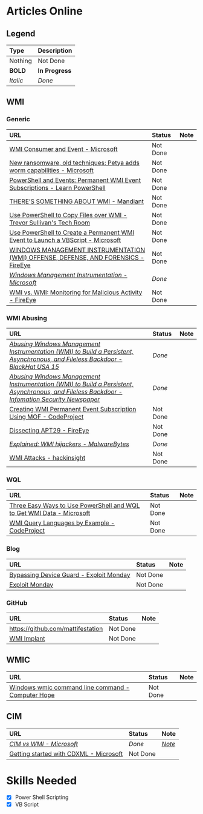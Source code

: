 # Articles Online
## Legend
| Type 	   | Description     |
| :--------| :-------------- |
| Nothing  | Not Done        |
| **BOLD** | **In Progress** |
| *Italic* | *Done*		       |

## WMI
### Generic
| URL | Status | Note |
| :-- | :----- | :--- |
| [WMI Consumer and Event - Microsoft](https://msdn.microsoft.com/en-us/library/aa389751(v=vs.85).aspx) | Not Done | |
| [New ransomware, old techniques: Petya adds worm capabilities - Microsoft](https://blogs.technet.microsoft.com/mmpc/2017/06/27/new-ransomware-old-techniques-petya-adds-worm-capabilities/) | Not Done | |
| [PowerShell and Events: Permanent WMI Event Subscriptions - Learn PowerShell](https://learn-powershell.net/2013/08/14/powershell-and-events-permanent-wmi-event-subscriptions/) | Not Done | |
| [THERE’S SOMETHING ABOUT WMI - Mandiant](https://www.sans.org/summit-archives/file/summit-archive-1492187258.pdf) | Not Done | |
| [Use PowerShell to Copy Files over WMI - Trevor Sullivan's Tech Room](https://trevorsullivan.net/2016/10/20/use-powershell-copy-files-wmi/) | Not Done | |
| [Use PowerShell to Create a Permanent WMI Event to Launch a VBScript - Microsoft](https://blogs.technet.microsoft.com/heyscriptingguy/2012/07/20/use-powershell-to-create-a-permanent-wmi-event-to-launch-a-vbscript/) | Not Done | |
| [WINDOWS MANAGEMENT INSTRUMENTATION (WMI) OFFENSE, DEFENSE, AND FORENSICS - FireEye](https://www.fireeye.com/content/dam/fireeye-www/global/en/current-threats/pdfs/wp-windows-management-instrumentation.pdf) | Not Done | |
| [*Windows Management Instrumentation - Microsoft*](https://msdn.microsoft.com/en-us/library/aa394582(v=vs.85).aspx) | *Done* | |
| [WMI vs. WMI: Monitoring for Malicious Activity - FireEye](https://www.fireeye.com/blog/threat-research/2016/08/wmi_vs_wmi_monitor.html) | Not Done | |


### WMI Abusing
| URL | Status | Note |
| :-- | :----- | :--- |
| [*Abusing Windows Management Instrumentation (WMI) to Build a Persistent, Asynchronous, and Fileless Backdoor - BlackHat USA 15*](https://www.blackhat.com/docs/us-15/materials/us-15-Graeber-Abusing-Windows-Management-Instrumentation-WMI-To-Build-A-Persistent%20Asynchronous-And-Fileless-Backdoor.pdf) | *Done* | |
| [*Abusing Windows Management Instrumentation (WMI) to Build a Persistent, Asynchronous, and Fileless Backdoor - Infomation Security Newspaper*](http://www.securitynewspaper.com/2015/10/10/abusing-windows-management-instrumentation-wmi-to-build-a-persistent-asynchronous-and-fileless-backdoor/) | *Done* | |
| [Creating WMI Permanent Event Subscription Using MOF - CodeProject](https://www.codeproject.com/Articles/28226/Creating-WMI-Permanent-Event-Subscriptions-Using-M) | Not Done | |
| [Dissecting APT29 - FireEye](https://www.fireeye.com/blog/threat-research/2017/03/dissecting_one_ofap.html) | Not Done | |
| [*Explained: WMI hijackers - MalwareBytes*](https://blog.malwarebytes.com/cybercrime/2016/10/explained-wmi-hijackers/) | *Done* | |
| [WMI Attacks - hackinsight](http://www.hackinsight.org/news,469.html) | Not Done | |

### WQL
| URL | Status | Note |
| :-- | :----- | :--- |
| [Three Easy Ways to Use PowerShell and WQL to Get WMI Data - Microsoft](https://blogs.technet.microsoft.com/heyscriptingguy/2012/07/10/three-easy-ways-to-use-powershell-and-wql-to-get-wmi-data/) | Not Done | |
| [WMI Query Languages by Example - CodeProject](https://www.codeproject.com/Articles/46390/WMI-Query-Language-by-Example) | Not Done | |


### Blog
| URL | Status | Note |
| :-- | :----- | :--- |
| [Bypassing Device Guard - Exploit Monday](http://www.exploit-monday.com/2017/07/bypassing-device-guard-with-dotnet-methods.html?m=1) | Not Done | |
| [Exploit Monday](http://www.exploit-monday.com/?m=1) | Not Done | |


### GitHub
| URL | Status | Note |
| :-- | :----- | :--- |
| https://github.com/mattifestation | Not Done | |
| [WMI Implant](https://github.com/ChrisTruncer/WMImplant) | Not Done | |

## WMIC
| URL | Status | Note |
| :-- | :----- | :--- |
| [Windows wmic command line command - Computer Hope](https://www.computerhope.com/wmic.htm) | Not Done | |

## CIM
| URL | Status | Note |
| :-- | :----- | :--- |
| [*CIM vs WMI - Microsoft*](https://blogs.technet.microsoft.com/heyscriptingguy/2016/02/08/should-i-use-cim-or-wmi-with-windows-powershell/) | *Done* | [*Note*](../Logs/25092017/CIMvsWMI.md) |
| [Getting started with CDXML - Microsoft](https://msdn.microsoft.com/en-us/library/jj542525(v=vs.85).aspx) | Not Done | |



# Skills Needed
- [x] Power Shell Scripting
- [x] VB Script

